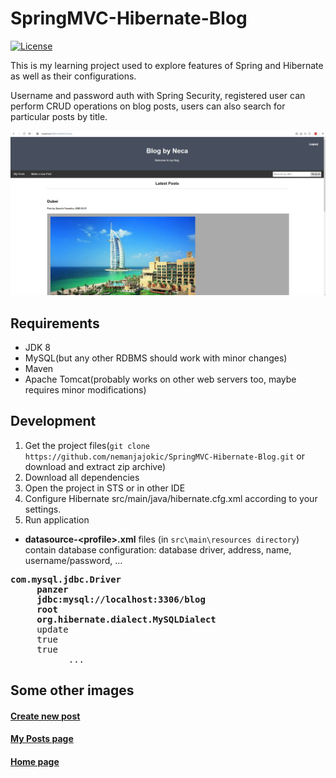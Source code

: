 # SpringMVC-Hibernate-Blog
[![License](https://img.shields.io/badge/License-Apache%202.0-blue.svg)](https://opensource.org/licenses/Apache-2.0)

This is my learning project used to explore features of Spring and Hibernate as well as their configurations.

Username and password auth with Spring Security, registered user can perform CRUD operations on blog posts, users can also search for particular posts by title.

<img src="https://github.com/nemanjajokic/SpringMVC-Hibernate-Blog/blob/master/preview/img1.png">

## Requirements
* JDK 8
* MySQL(but any other RDBMS should work with minor changes)
* Maven
* Apache Tomcat(probably works on other web servers too, maybe requires minor modifications)

## Development
1. Get the project files(`git clone https://github.com/nemanjajokic/SpringMVC-Hibernate-Blog.git` or download and extract zip archive)
2. Download all dependencies
3. Open the project in STS or in other IDE
4. Configure Hibernate src/main/java/hibernate.cfg.xml according to your settings.
5. Run application

* **datasource-&lt;profile&gt;.xml** files (in `src\main\resources directory`) contain database configuration: database driver, address, name, username/password, ...
<pre><property name="hibernate.connection.driver_class"><b>com.mysql.jdbc.Driver</b></property>
     <property name="hibernate.connection.password"><b>panzer</b></property>
     <property name="hibernate.connection.url"><b>jdbc:mysql://localhost:3306/blog</b></property>
     <property name="hibernate.connection.username"><b>root</b></property>
     <property name="hibernate.dialect"><b>org.hibernate.dialect.MySQLDialect</b></property>
     <property name="hbm2ddl.auto">update</property>
     <property name="show_sql">true</property>
     <property name="format_sql">true</property>
           ...</pre>
## Some other images
#### [Create new post](preview/img2.png)
#### [My Posts page](preview/img3.png)
#### [Home page](preview/img4.png)
